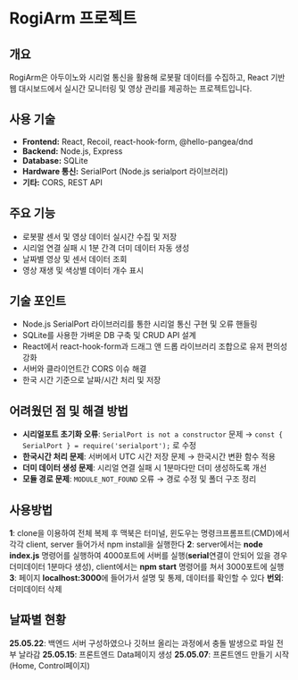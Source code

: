 # RogiArm 프로젝트

## 개요  
RogiArm은 아두이노와 시리얼 통신을 활용해 로봇팔 데이터를 수집하고, React 기반 웹 대시보드에서 실시간 모니터링 및 영상 관리를 제공하는 프로젝트입니다.

## 사용 기술  
- **Frontend:** React, Recoil, react-hook-form, @hello-pangea/dnd  
- **Backend:** Node.js, Express  
- **Database:** SQLite  
- **Hardware 통신:** SerialPort (Node.js serialport 라이브러리)  
- **기타:** CORS, REST API  

## 주요 기능  
- 로봇팔 센서 및 영상 데이터 실시간 수집 및 저장  
- 시리얼 연결 실패 시 1분 간격 더미 데이터 자동 생성  
- 날짜별 영상 및 센서 데이터 조회  
- 영상 재생 및 색상별 데이터 개수 표시  

## 기술 포인트  
- Node.js SerialPort 라이브러리를 통한 시리얼 통신 구현 및 오류 핸들링  
- SQLite를 사용한 가벼운 DB 구축 및 CRUD API 설계  
- React에서 react-hook-form과 드래그 앤 드롭 라이브러리 조합으로 유저 편의성 강화  
- 서버와 클라이언트간 CORS 이슈 해결  
- 한국 시간 기준으로 날짜/시간 처리 및 저장  

## 어려웠던 점 및 해결 방법  
- **시리얼포트 초기화 오류**: `SerialPort is not a constructor` 문제 → `const { SerialPort } = require('serialport');` 로 수정  
- **한국시간 처리 문제**: 서버에서 UTC 시간 저장 문제 → 한국시간 변환 함수 적용  
- **더미 데이터 생성 문제**: 시리얼 연결 실패 시 1분마다만 더미 생성하도록 개선  
- **모듈 경로 문제**: `MODULE_NOT_FOUND` 오류 → 경로 수정 및 폴더 구조 정리

## 사용방법
**1**: clone을 이용하여 전체 복제 후 맥북은 터미널, 윈도우는 명령크프롬프트(CMD)에서 각각 client, server 들어가서 npm install을 실행한다
**2**: server에서는 **node index.js** 명령어를 실행하여 4000포트에 서버를 실행(**serial**연결이 안되어 있을 경우 더미데이터 1분마다 생성), client에서는 **npm start** 명령어를 쳐서 3000포트에 실행
**3**: 페이지 **localhost:3000**에 들어가서 설명 및 통제, 데이터를 확인할 수 있다
**번외**: 더미데이터 삭제

## 날짜별 현황
**25.05.22**: 백엔드 서버 구성하였으나 깃허브 올리는 과정에서 충돌 발생으로 파일 전부 날라감
**25.05.15**: 프론트엔드 Data페이지 생성
**25.05.07**: 프론트엔드 만들기 시작 (Home, Control페이지)